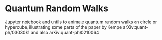 # Quantum Random Walks
Jupyter notebook and untils to animate quantum random walks on circle or hypercube, illustrating some parts of the paper by Kempe 	arXiv:quant-ph/0303081 and also arXiv:quant-ph/0210064

